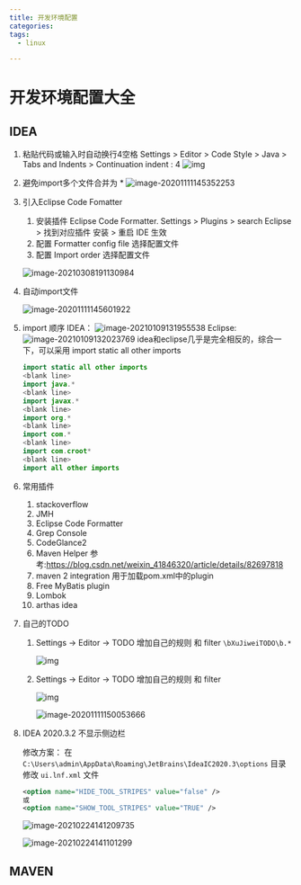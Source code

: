 ```yaml
---
title: 开发环境配置
categories:
tags:
  - linux

---
```


# 开发环境配置大全

## IDEA

1. 粘贴代码或输入时自动换行4空格
   Settings > Editor > Code Style > Java > Tabs and Indents > Continuation indent : 4
    ![img](2021-02-19-coding_environment.assets/clipboard.png)
   
2. 避免import多个文件合并为 *
   ![image-20201111145352253](2021-02-19-coding_environment.assets/image-20201111145352253.png)

3. 引入Eclipse Code Fomatter

   1. 安装插件 Eclipse Code Formatter. Settings > Plugins > search Eclipse > 找到对应插件 安装 > 重启 IDE 生效
   2. 配置 Formatter config file 选择配置文件
   3. 配置 Import order 选择配置文件

   ![image-20210308191130984](2021-02-19-coding_environment.assets/image-20210308191130984.png)

4. 自动import文件

   ![image-20201111145601922](2021-02-19-coding_environment.assets/image-20201111145601922.png)

5. import 顺序
   IDEA：
   ![image-20210109131955538](2021-02-19-coding_environment.assets/image-20210109131955538.png)
   Eclipse:
   ![image-20210109132023769](2021-02-19-coding_environment.assets/image-20210109132023769.png)
   idea和eclipse几乎是完全相反的，综合一下，可以采用 import static all other imports

   ```java
   import static all other imports
   <blank line>
   import java.*
   <blank line>
   import javax.*
   <blank line>
   import org.*
   <blank line>
   import com.*
   <blank line>
   import com.croot*
   <blank line>
   import all other imports
   ```

6. 常用插件

   1. stackoverflow
   2. JMH
   3. Eclipse Code Formatter
   4. Grep Console
   5. CodeGlance2
   6. Maven Helper 
      参考:https://blog.csdn.net/weixin_41846320/article/details/82697818
   7. maven 2 integration
      用于加载pom.xml中的plugin
   8. Free MyBatis plugin
   9. Lombok
   10. arthas idea

7. 自己的TODO

   1. Settings -> Editor -> TODO 增加自己的规则 和 filter `\bXuJiweiTODO\b.*`

       ![img](2021-02-19-coding_environment.assets/image-20210308190320474.png)

   2. Settings -> Editor -> TODO 增加自己的规则 和 filter

      ![img](2021-02-19-coding_environment.assets/clipboard-1605077965566.png)

       ![image-20201111150053666](2021-02-19-coding_environment.assets/image-20201111150053666.png)

8. IDEA 2020.3.2 不显示侧边栏

   修改方案： 在 `C:\Users\admin\AppData\Roaming\JetBrains\IdeaIC2020.3\options` 目录修改 `ui.lnf.xml` 文件

   ```xml
   <option name="HIDE_TOOL_STRIPES" value="false" />
   或
   <option name="SHOW_TOOL_STRIPES" value="TRUE" />
   ```

    ![image-20210224141209735](2021-02-19-coding_environment.assets/image-20210224141209735.png)

   ![image-20210224141101299](2021-02-19-coding_environment.assets/image-20210224141101299.png)



## MAVEN

